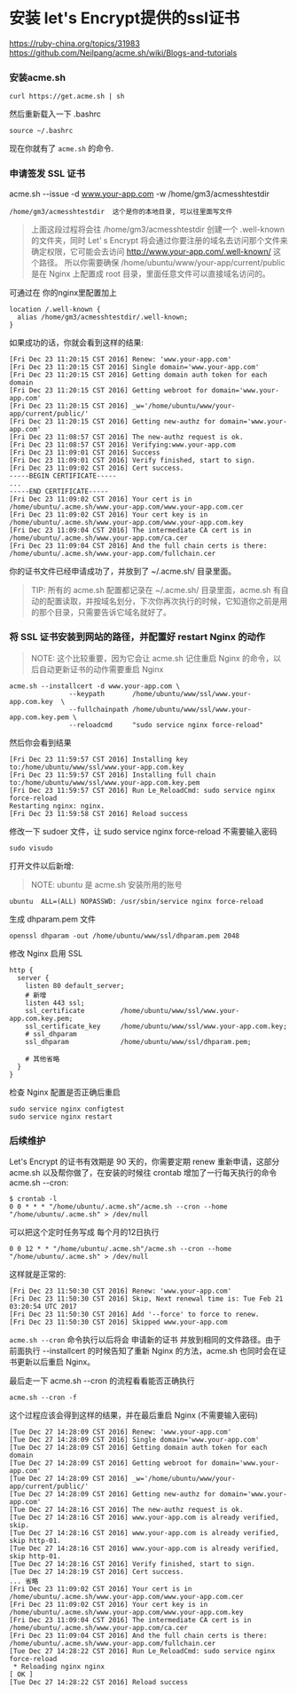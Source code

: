 安装 let's Encrypt提供的ssl证书
========================

https://ruby-china.org/topics/31983
https://github.com/Neilpang/acme.sh/wiki/Blogs-and-tutorials

### 安装acme.sh

```
curl https://get.acme.sh | sh
```

然后重新载入一下 .bashrc

```
source ~/.bashrc
```

现在你就有了 `acme.sh` 的命令.

### 申请签发 SSL 证书

acme.sh --issue -d www.your-app.com -w /home/gm3/acmesshtestdir  

```
/home/gm3/acmesshtestdir  这个是你的本地目录, 可以往里面写文件
```

> 上面这段过程将会往 /home/gm3/acmesshtestdir 创建一个 .well-known 的文件夹，同时 Let’ s Encrypt 将会通过你要注册的域名去访问那个文件来确定权限，它可能会去访问 http://www.your-app.com/.well-known/ 这个路径。 所以你需要确保 /home/ubuntu/www/your-app/current/public 是在 Nginx 上配置成 root 目录，里面任意文件可以直接域名访问的。

可通过在 你的nginx里配置加上 

```
location /.well-known {
  alias /home/gm3/acmesshtestdir/.well-known;
}
```

如果成功的话，你就会看到这样的结果:

```
[Fri Dec 23 11:20:15 CST 2016] Renew: 'www.your-app.com'
[Fri Dec 23 11:20:15 CST 2016] Single domain='www.your-app.com'
[Fri Dec 23 11:20:15 CST 2016] Getting domain auth token for each domain
[Fri Dec 23 11:20:15 CST 2016] Getting webroot for domain='www.your-app.com'
[Fri Dec 23 11:20:15 CST 2016] _w='/home/ubuntu/www/your-app/current/public/'
[Fri Dec 23 11:20:15 CST 2016] Getting new-authz for domain='www.your-app.com'
[Fri Dec 23 11:08:57 CST 2016] The new-authz request is ok.
[Fri Dec 23 11:08:57 CST 2016] Verifying:www.your-app.com
[Fri Dec 23 11:09:01 CST 2016] Success
[Fri Dec 23 11:09:01 CST 2016] Verify finished, start to sign.
[Fri Dec 23 11:09:02 CST 2016] Cert success.
-----BEGIN CERTIFICATE-----
...
-----END CERTIFICATE-----
[Fri Dec 23 11:09:02 CST 2016] Your cert is in  /home/ubuntu/.acme.sh/www.your-app.com/www.your-app.com.cer 
[Fri Dec 23 11:09:02 CST 2016] Your cert key is in  /home/ubuntu/.acme.sh/www.your-app.com/www.your-app.com.key 
[Fri Dec 23 11:09:04 CST 2016] The intermediate CA cert is in  /home/ubuntu/.acme.sh/www.your-app.com/ca.cer 
[Fri Dec 23 11:09:04 CST 2016] And the full chain certs is there:  /home/ubuntu/.acme.sh/www.your-app.com/fullchain.cer
```
 
你的证书文件已经申请成功了，并放到了 ~/.acme.sh/ 目录里面。

> TIP: 所有的 acme.sh 配置都记录在 ~/.acme.sh/ 目录里面，acme.sh 有自动的配置读取，并按域名划分，下次你再次执行的时候，它知道你之前是用的那个目录，只需要告诉它域名就好了。


###  将 SSL 证书安装到网站的路径，并配置好 restart Nginx 的动作

> NOTE: 这个比较重要，因为它会让 acme.sh 记住重启 Nginx 的命令，以后自动更新证书的动作需要重启 Nginx

```
acme.sh --installcert -d www.your-app.com \
               --keypath       /home/ubuntu/www/ssl/www.your-app.com.key  \
               --fullchainpath /home/ubuntu/www/ssl/www.your-app.com.key.pem \
               --reloadcmd     "sudo service nginx force-reload"
```              
然后你会看到结果

```
[Fri Dec 23 11:59:57 CST 2016] Installing key to:/home/ubuntu/www/ssl/www.your-app.com.key
[Fri Dec 23 11:59:57 CST 2016] Installing full chain to:/home/ubuntu/www/ssl/www.your-app.com.key.pem
[Fri Dec 23 11:59:57 CST 2016] Run Le_ReloadCmd: sudo service nginx force-reload
Restarting nginx: nginx.
[Fri Dec 23 11:59:58 CST 2016] Reload success
```

修改一下 sudoer 文件，让 sudo service nginx force-reload 不需要输入密码
```
sudo visudo
```
打开文件以后新增:

> NOTE: ubuntu 是 acme.sh 安装所用的账号

```
ubuntu  ALL=(ALL) NOPASSWD: /usr/sbin/service nginx force-reload
```

生成 dhparam.pem 文件
```
openssl dhparam -out /home/ubuntu/www/ssl/dhparam.pem 2048
```

修改 Nginx 启用 SSL
```
http {
  server {
    listen 80 default_server;
    # 新增
    listen 443 ssl;
    ssl_certificate         /home/ubuntu/www/ssl/www.your-app.com.key.pem;
    ssl_certificate_key     /home/ubuntu/www/ssl/www.your-app.com.key;
    # ssl_dhparam 
    ssl_dhparam             /home/ubuntu/www/ssl/dhparam.pem;

    # 其他省略
  }
}
```

检查 Nginx 配置是否正确后重启

```
sudo service nginx configtest
sudo service nginx restart
```

### 后续维护
Let's Encrypt 的证书有效期是 90 天的，你需要定期 renew 重新申请，这部分 acme.sh 以及帮你做了，在安装的时候往 crontab 增加了一行每天执行的命令 acme.sh --cron:

```
$ crontab -l
0 0 * * * "/home/ubuntu/.acme.sh"/acme.sh --cron --home "/home/ubuntu/.acme.sh" > /dev/null
```

可以把这个定时任务写成 每个月的12日执行

```
0 0 12 * * "/home/ubuntu/.acme.sh"/acme.sh --cron --home "/home/ubuntu/.acme.sh" > /dev/null
```

这样就是正常的:
```
[Fri Dec 23 11:50:30 CST 2016] Renew: 'www.your-app.com'
[Fri Dec 23 11:50:30 CST 2016] Skip, Next renewal time is: Tue Feb 21 03:20:54 UTC 2017
[Fri Dec 23 11:50:30 CST 2016] Add '--force' to force to renew.
[Fri Dec 23 11:50:30 CST 2016] Skipped www.your-app.com
```
`acme.sh --cron` 命令执行以后将会 申请新的证书 并放到相同的文件路径。由于前面执行 --installcert 的时候告知了重新 Nginx 的方法，acme.sh 也同时会在证书更新以后重启 Nginx。

最后走一下 acme.sh --cron 的流程看看能否正确执行
```
acme.sh --cron -f
```
这个过程应该会得到这样的结果，并在最后重启 Nginx (不需要输入密码)

```
[Tue Dec 27 14:28:09 CST 2016] Renew: 'www.your-app.com'
[Tue Dec 27 14:28:09 CST 2016] Single domain='www.your-app.com'
[Tue Dec 27 14:28:09 CST 2016] Getting domain auth token for each domain
[Tue Dec 27 14:28:09 CST 2016] Getting webroot for domain='www.your-app.com'
[Tue Dec 27 14:28:09 CST 2016] _w='/home/ubuntu/www/your-app/current/public/'
[Tue Dec 27 14:28:09 CST 2016] Getting new-authz for domain='www.your-app.com'
[Tue Dec 27 14:28:16 CST 2016] The new-authz request is ok.
[Tue Dec 27 14:28:16 CST 2016] www.your-app.com is already verified, skip.
[Tue Dec 27 14:28:16 CST 2016] www.your-app.com is already verified, skip http-01.
[Tue Dec 27 14:28:16 CST 2016] www.your-app.com is already verified, skip http-01.
[Tue Dec 27 14:28:16 CST 2016] Verify finished, start to sign.
[Tue Dec 27 14:28:19 CST 2016] Cert success.
... 省略
[Fri Dec 23 11:09:02 CST 2016] Your cert is in  /home/ubuntu/.acme.sh/www.your-app.com/www.your-app.com.cer 
[Fri Dec 23 11:09:02 CST 2016] Your cert key is in  /home/ubuntu/.acme.sh/www.your-app.com/www.your-app.com.key 
[Fri Dec 23 11:09:04 CST 2016] The intermediate CA cert is in  /home/ubuntu/.acme.sh/www.your-app.com/ca.cer 
[Fri Dec 23 11:09:04 CST 2016] And the full chain certs is there:  /home/ubuntu/.acme.sh/www.your-app.com/fullchain.cer 
[Tue Dec 27 14:28:22 CST 2016] Run Le_ReloadCmd: sudo service nginx force-reload
 * Reloading nginx nginx                                                                                                                                     [ OK ] 
[Tue Dec 27 14:28:22 CST 2016] Reload success
```
